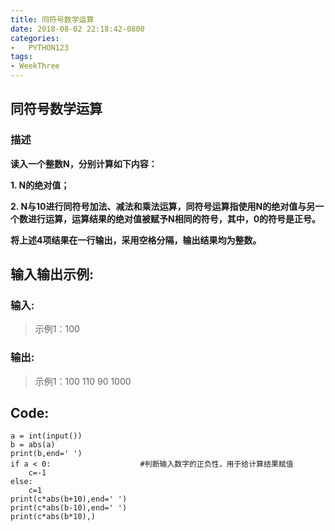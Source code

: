 ```yaml
---
title: 同符号数学运算
date: 2018-08-02 22:18:42-0800
categories:
-   PYTHON123
tags:
- WeekThree
---
```

## 同符号数学运算
### 描述
**读入一个整数N，分别计算如下内容：**  

**1. N的绝对值；**  

**2. N与10进行同符号加法、减法和乘法运算，同符号运算指使用N的绝对值与另一个数进行运算，运算结果的绝对值被赋予N相同的符号，其中，0的符号是正号。**  

**将上述4项结果在一行输出，采用空格分隔，输出结果均为整数。**  

## 输入输出示例:  
### 输入:  
>示例1：100
### 输出:  
>示例1：100 110 90 1000  

## Code:  

``` 
a = int(input())
b = abs(a)
print(b,end=' ')
if a < 0:                    #判断输入数字的正负性，用于给计算结果赋值
    c=-1                    
else:
    c=1
print(c*abs(b+10),end=' ')
print(c*abs(b-10),end=' ')
print(c*abs(b*10),)


```
